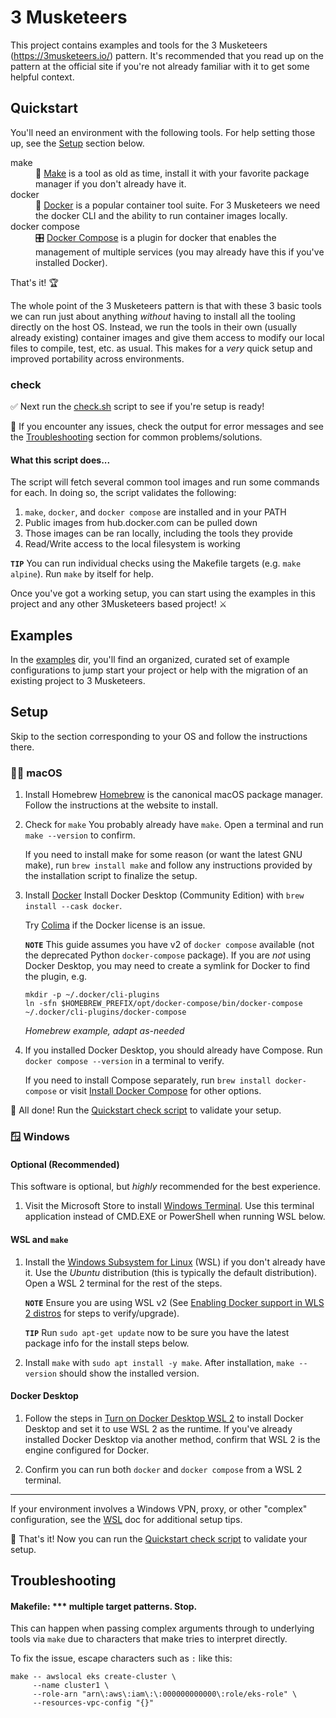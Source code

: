 # 3 Musketeers
This project contains examples and tools for the 3 Musketeers (https://3musketeers.io/) pattern.  It's recommended that you read up on the pattern at the official site if you're not already familiar with it to get some helpful context.

## Quickstart
You'll need an environment with the following tools.  For help setting those up, see the [Setup](#setup) section below.
<dl>
<dt>make</dt>
<dd>🧙 <a href="https://www.gnu.org/software/make/" target="_blank">Make</a> is a tool as old as time, install it with your favorite package manager if you don't already have it.</dd>
<dt>docker</dt>
<dd>🐳 <a href="https://www.docker.com/" target="_blank">Docker</a> is a popular container tool suite.  For 3 Musketeers we need the docker CLI and the ability to run container images locally.</dd>
<dt>docker compose</dt>
<dd>🎛️ <a href="https://docs.docker.com/compose/" target="_blank">Docker Compose</a> is a plugin for docker that enables the management of multiple services (you may already have this if you've installed Docker).</dd>
</dl>

That's it! 🏆

The whole point of the 3 Musketeers pattern is that with these 3 basic tools we can run just about anything _without_ having to install all the tooling directly on the host OS.  Instead, we run the tools in their own (usually already existing) container images and give them access to modify our local files to compile, test, etc. as usual.  This makes for a _very_ quick setup and improved portability across environments.

### check
✅ Next run the [check.sh](check.sh) script to see if you're setup is ready!

🛟 If you encounter any issues, check the output for error messages and see the [Troubleshooting](#troubleshooting) section for common problems/solutions.

#### What this script does...

The script will fetch several common tool images and run some commands for each.  In doing so, the script validates the following:
1. `make`, `docker`, and `docker compose` are installed and in your PATH
2. Public images from hub.docker.com can be pulled down
3. Those images can be ran locally, including the tools they provide
4. Read/Write access to the local filesystem is working

**`TIP`** You can run individual checks using the Makefile targets (e.g. `make alpine`).  Run `make` by itself for help.

Once you've got a working setup, you can start using the examples in this project and any other 3Musketeers based project! ⚔️

## Examples
In the [examples](examples) dir, you'll find an organized, curated set of example configurations to jump start your project or help with the migration of an existing project to 3 Musketeers.


## Setup

Skip to the section corresponding to your OS and follow the instructions there.

### 🧑‍💻 macOS

1. Install Homebrew
    [Homebrew](https://brew.sh/) is the canonical macOS package manager.  Follow the instructions at the website to install.
 
2. Check for `make`
    You probably already have `make`.  Open a terminal and run `make --version` to confirm.
 
    If you need to install make for some reason (or want the latest GNU make), run `brew install make` and follow any instructions provided by the installation script to finalize the setup.

3. Install [Docker](https://www.docker.com/)
    Install Docker Desktop (Community Edition) with `brew install --cask docker`.

    Try [Colima](https://github.com/abiosoft/colima#installation) if the Docker license is an issue.

   **`NOTE`** This guide assumes you have v2 of `docker compose` available (not the deprecated Python `docker-compose` package). If you are _not_ using Docker Desktop, you may need to create a symlink for Docker to find the plugin, e.g.
    ```
    mkdir -p ~/.docker/cli-plugins
    ln -sfn $HOMEBREW_PREFIX/opt/docker-compose/bin/docker-compose ~/.docker/cli-plugins/docker-compose
    ```
   _Homebrew example, adapt as-needed_

4. If you installed Docker Desktop, you should already have Compose.  Run `docker compose --version` in a terminal to verify.

    If you need to install Compose separately, run `brew install docker-compose` or visit [Install Docker Compose](https://docs.docker.com/compose/install/) for other options.

🏁 All done!  Run the [Quickstart check script](#check) to validate your setup.

### 🪟 Windows

#### Optional (Recommended)
This software is optional, but _highly_ recommended for the best experience.

1. Visit the Microsoft Store to install [Windows Terminal](https://apps.microsoft.com/store/detail/windows-terminal/9N0DX20HK701).  Use this terminal application instead of CMD.EXE or PowerShell when running WSL below.

#### WSL and `make`

1. Install the [Windows Subsystem for Linux](https://learn.microsoft.com/en-us/windows/wsl/install) (WSL) if you don't already have it.  Use the _Ubuntu_ distribution (this is typically the default distribution).  Open a WSL 2 terminal for the rest of the steps.

    **`NOTE`** Ensure you are using WSL v2  (See [Enabling Docker support in WLS 2 distros](https://docs.docker.com/desktop/wsl/#enabling-docker-support-in-wsl-2-distros) for steps to verify/upgrade).
 
    **`TIP`** Run `sudo apt-get update` now to be sure you have the latest package info for the install steps below.

2. Install `make` with `sudo apt install -y make`.  After installation, `make --version` should show the installed version.

#### Docker Desktop

1. Follow the steps in [Turn on Docker Desktop WSL 2](https://docs.docker.com/desktop/wsl/#turn-on-docker-desktop-wsl-2) to install Docker Desktop and set it to use WSL 2 as the runtime.  If you've already installed Docker Desktop via another method, confirm that WSL 2 is the engine configured for Docker.

2. Confirm you can run both `docker` and `docker compose` from a WSL 2 terminal.

---

If your environment involves a Windows VPN, proxy, or other "complex" configuration, see the [WSL](docs/WSL.md) doc for additional setup tips.

🏁 That's it!  Now you can run the [Quickstart check script](#check) to validate your setup.


## Troubleshooting

#### Makefile: *** multiple target patterns. Stop.
This can happen when passing complex arguments through to underlying tools via `make` due to characters that make tries to interpret directly.

To fix the issue, escape characters such as `:` like this:
```shell
make -- awslocal eks create-cluster \
     --name cluster1 \
     --role-arn "arn\:aws\:iam\:\:000000000000\:role/eks-role" \
     --resources-vpc-config "{}"
```
